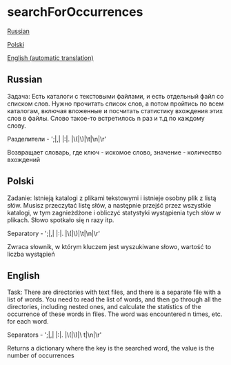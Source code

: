 # searchForOccurrences

<p><a href="#anchor1">Russian</a></p>
<p><a href="#anchor2">Polski</a></p>
<p><a href="#anchor3">English (automatic translation)</a></p>


<p id="anchor1"></p>
<h2>Russian</h2>
<p>
Задача:
Есть каталоги с текстовыми файлами, и есть отдельный файл со списком слов.
Нужно прочитать список слов, а потом пройтись по всем каталогам, включая вложенные и посчитать статистику вхождения этих слов в файлы.
Слово такое-то встретилось n раз и т.д по каждому слову.

Разделители - ';|,| |:|. |\\(|\\)|\\t|\\n|\\r'

Возвращает словарь, где ключ - искомое слово, значение - количество вхождений
</p>

<p id="anchor2"></p>
<h2>Polski</h2>
<p>
Zadanie:
Istnieją katalogi z plikami tekstowymi i istnieje osobny plik z listą słów.
Musisz przeczytać listę słów, a następnie przejść przez wszystkie katalogi, w tym zagnieżdżone i obliczyć statystyki wystąpienia tych słów w plikach.
Słowo spotkało się n razy itp.

Separatory - ';|,| |:|. |\\(|\\)|\\t|\\n|\\r'

Zwraca słownik, w którym kluczem jest wyszukiwane słowo, wartość to liczba wystąpień</p>

<p id="anchor3"></p>
<h2>English</h2>
<p>
Task:
There are directories with text files, and there is a separate file with a list of words.
You need to read the list of words, and then go through all the directories, including nested ones, and calculate the statistics of the occurrence of these words in files.
The word was encountered n times, etc. for each word.

Separators - ';|,| |:|. |\\(|\\)|\\ t|\\n|\\r'

Returns a dictionary where the key is the searched word, the value is the number of occurrences</p>
